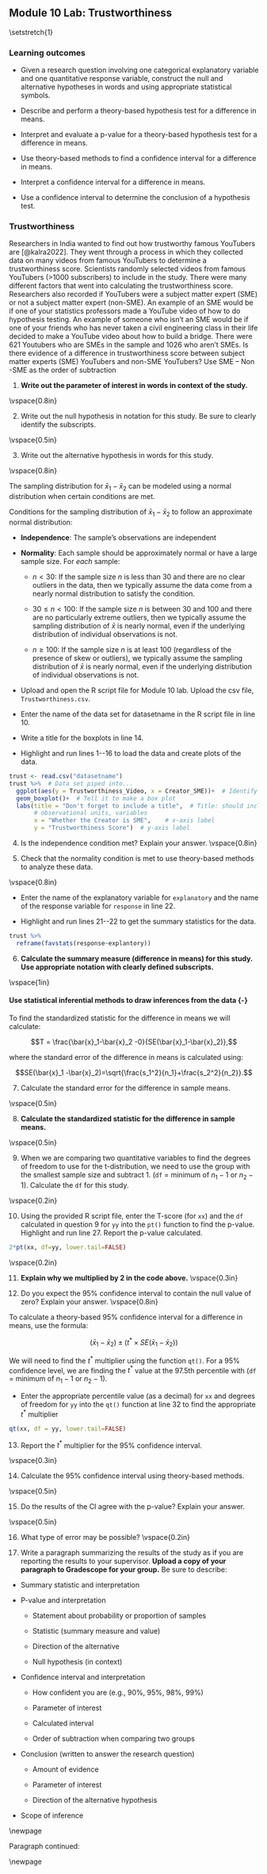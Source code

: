 ## Module 10 Lab: Trustworthiness 

\setstretch{1}

### Learning outcomes

* Given a research question involving one categorical explanatory variable and one quantitative response variable, construct the null and alternative hypotheses
  in words and using appropriate statistical symbols.

* Describe and perform a theory-based hypothesis test for a difference in means.

* Interpret and evaluate a p-value for a theory-based hypothesis test for a difference in means.

* Use theory-based methods to find a confidence interval for a difference in means.

* Interpret a confidence interval for a difference in means.

* Use a confidence interval to determine the conclusion of a hypothesis test.

### Trustworthiness

Researchers in India wanted to find out how trustworthy famous YouTubers are [@kalra2022]. They went through a process in which they collected data on many videos from famous YouTubers to determine a trustworthiness score. Scientists randomly selected videos from famous YouTubers (>1000 subscribers) to include in the study. There were many different factors that went into calculating the trustworthiness score. Researchers also recorded if YouTubers were a subject matter expert (SME) or not a subject matter expert (non-SME).  An example of an SME would be if one of your statistics professors made a YouTube video of how to do hypothesis testing. An example of someone who isn’t an SME would be if one of your friends who has never taken a civil engineering class in their life decided to make a YouTube video about how to build a bridge. There were 621 Youtubers who are SMEs in the sample and 1026 who aren’t SMEs. Is there evidence of a difference in trustworthiness score between subject matter experts (SME) YouTubers and non-SME YouTubers?  Use SME – Non -SME as the order of subtraction  

1. **Write out the parameter of interest in words in context of the study.**

\vspace{0.8in}

2.  Write out the null hypothesis in notation for this study.  Be sure to clearly identify the subscripts.

\vspace{0.5in}

3. Write out the alternative hypothesis in words for this study.

\vspace{0.8in}

The sampling distribution for $\bar{x}_1-\bar{x}_2$ can be modeled using a normal distribution when certain conditions are met.

Conditions for the sampling distribution of $\bar{x}_1-\bar{x}_2$ to follow an approximate normal distribution:

* **Independence**: The sample’s observations are independent

* **Normality**: Each sample should be approximately normal or have a large sample size. For *each* sample:

    - $n < 30$: If the sample size $n$ is less than 30 and there are no clear outliers in the data, then we typically assume the data come from a nearly normal distribution to satisfy the condition.

    - $30 \le n < 100$: If the sample size $n$ is between 30 and 100 and there are no particularly extreme outliers, then we typically assume the sampling distribution of $\bar{x}$ is nearly normal, even if the underlying distribution of individual observations is not.
    
     - $n \geq 100$: If the sample size $n$ is at least 100 (regardless of the presence of skew or outliers), we typically assume the sampling distribution of $\bar{x}$ is nearly normal, even if the underlying distribution of individual observations is not.
    
* Upload and open the R script file for Module 10 lab. Upload the csv file, `Trustworthiness.csv`. 

* Enter the name of the data set for datasetname in the R script file in line 10. 

* Write a title for the boxplots in line 14. 

* Highlight and run lines 1--16 to load the data and create plots of the data.


```r
trust <- read.csv("datasetname")
trust %>%  # Data set piped into...
  ggplot(aes(y = Trustworthiness_Video, x = Creator_SME))+  # Identify variables
  geom_boxplot()+  # Tell it to make a box plot
  labs(title = "Don't forget to include a title",  # Title: should include the type of plot,
       # observational units, variables
       x = "Whether the Creator is SME",    # x-axis label
       y = "Trustworthiness Score")  # y-axis label
```

4.  Is the independence condition met?  Explain your answer.
\vspace{0.8in}

5. Check that the normality condition is met to use theory-based methods to analyze these data.

\vspace{0.8in}


* Enter the name of the explanatory variable for `explanatory` and the name of the response variable for `response` in line 22.  

* Highlight and run lines 21--22 to get the summary statistics for the data.


```r
trust %>%
  reframe(favstats(response~explantory))
```

6. **Calculate the summary measure (difference in means) for this study.  Use appropriate notation with clearly defined subscripts.**

\vspace{1in}

#### Use statistical inferential methods to draw inferences from the data {-}

To find the standardized statistic for the difference in means we will calculate:

$$T = \frac{\bar{x}_1-\bar{x}_2 -0}{SE(\bar{x}_1-\bar{x}_2)},$$

where the standard error of the difference in means is calculated using:

$$SE(\bar{x}_1 -\bar{x}_2)=\sqrt{\frac{s_1^2}{n_1}+\frac{s_2^2}{n_2}}.$$

7.  Calculate the standard error for the difference in sample means.

\vspace{0.5in}

8.  **Calculate the standardized statistic for the difference in sample means.**

\vspace{0.5in}

9.  When we are comparing two quantitative variables to find the degrees of freedom to use for the t-distribution, we need to use the group with the smallest sample size and subtract 1.  (`df` = minimum of $n_1 - 1$ or  $n_2 - 1$).  Calculate the `df` for this study.

\vspace{0.2in}

10. Using the provided R script file, enter the T-score (for `xx`) and the `df` calculated in question 9 for `yy` into the `pt()` function to find the p-value.  Highlight and run line 27.  Report the p-value calculated. 


```r
2*pt(xx, df=yy, lower.tail=FALSE)
```
\vspace{0.2in}

11. **Explain why we multiplied by 2 in the code above.**
\vspace{0.3in}

12.  Do you expect the 95\% confidence interval to contain the null value of zero?  Explain your answer.
\vspace{0.8in}


To calculate a theory-based 95\% confidence interval for a difference in means, use the formula:

$$(\bar{x}_1- \bar{x}_2)\pm (t^* \times SE(\bar{x}_1- \bar{x}_2))$$

We will need to find the $t^*$ multiplier using the function `qt()`.  For a 95\% confidence level, we are finding the $t^*$ value at the 97.5th percentile with (`df` = minimum of $n_1 - 1$ or  $n_2 - 1$).

* Enter the appropriate percentile value (as a decimal) for `xx` and degrees of freedom for `yy` into the `qt()` function at line 32 to find the appropriate $t^*$ multiplier


```r
qt(xx, df = yy, lower.tail=FALSE)
```
13. Report the $t^*$ multiplier for the 95\% confidence interval.

\vspace{0.3in}

14.  Calculate the 95\% confidence interval using theory-based methods.

\vspace{0.5in}

15.  Do the results of the CI agree with the p-value?  Explain your answer.

\vspace{0.5in}

16.  What type of error may be possible?
\vspace{0.2in}

17.  Write a paragraph summarizing the results of the study as if you are reporting the results to your supervisor.  **Upload a copy of your paragraph to Gradescope for your group.**  Be sure to describe:

* Summary statistic and interpretation

* P-value and interpretation

    * Statement about probability or proportion of samples
    
    * Statistic (summary measure and value)
    
    * Direction of the alternative 
    
    * Null hypothesis (in context) 


* Confidence interval and interpretation

    * How confident you are (e.g., 90%, 95%, 98%, 99%)
    
    * Parameter of interest
    
    * Calculated interval
    
    * Order of subtraction when comparing two groups


* Conclusion (written to answer the research question)

    * Amount of evidence
    
    * Parameter of interest 
    
    * Direction of the alternative hypothesis


* Scope of inference

\newpage

Paragraph continued:

\newpage

